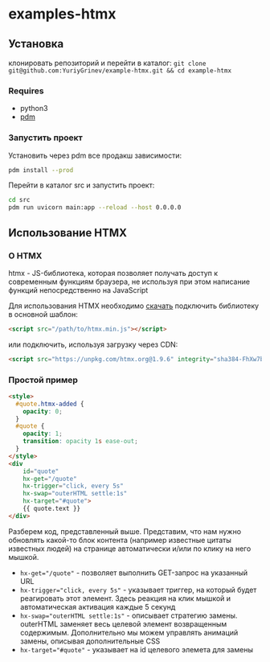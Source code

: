 # examples-htmx

## Установка

клонировать репозиторий и перейти в каталог:
`git clone git@github.com:YuriyGrinev/example-htmx.git && cd example-htmx`

### Requires

- python3
- [pdm](https://pdm.fming.dev/latest/)

### Запустить проект

Установить через pdm все продакш зависимости:

```sh
pdm install --prod
```

Перейти в каталог src и запустить проект:

```sh
cd src
pdm run uvicorn main:app --reload --host 0.0.0.0
```


## Использование HTMX

### О HTMX

htmx - JS-библиотека, которая позволяет получать доступ к современным функциям браузера, не используя при этом написание функций непосредственно на JavaScript

Для использования HTMX необходимо [скачать](https://unpkg.com/htmx.org/dist/htmx.min.js) подключить библиотеку в основной шаблон:

```html
<script src="/path/to/htmx.min.js"></script>
```

или подключить, используя загрузку через CDN:

```html
<script src="https://unpkg.com/htmx.org@1.9.6" integrity="sha384-FhXw7b6AlE/jyjlZH5iHa/tTe9EpJ1Y55RjcgPbjeWMskSxZt1v9qkxLJWNJaGni" crossorigin="anonymous"></script>
```

### Простой пример

```html
<style>
  #quote.htmx-added {
    opacity: 0;
  }
  #quote {
    opacity: 1;
    transition: opacity 1s ease-out;
  }
</style>
<div
    id="quote"
    hx-get="/quote"
    hx-trigger="click, every 5s"
    hx-swap="outerHTML settle:1s"
    hx-target="#quote">
    {{ quote.text }}
</div>
```

Разберем код, представленный выше. Представим, что нам нужно обновлять какой-то блок контента (например известные цитаты известных людей) на странице автоматически и/или по клику на него мышкой.

- `hx-get="/quote"` - позволяет выполнить GET-запрос на указанный URL
- `hx-trigger="click, every 5s"` - указывает триггер, на который будет реагировать этот элемент. Здесь реакция на клик мышкой и автоматическая активация каждые 5 секунд
- `hx-swap="outerHTML settle:1s"` - описывает стратегию замены. outerHTML заменяет весь целевой элемент возвращенным содержимым. Дополнительно мы можем управлять анимаций замены, описывая дополнительные CSS
- `hx-target="#quote"` - указывает на id целевого элемета для замены

